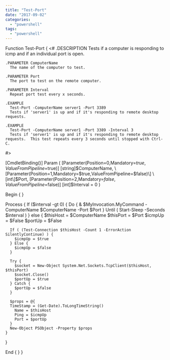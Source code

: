 ```yaml
---
title: "Test-Port"
date: "2017-09-02"
categories: 
  - "powershell"
tags: 
  - "powershell"
---
```


Function Test-Port {
  <#
    .DESCRIPTION
      Tests if a computer is responding to icmp and if an individual port is open.
 
    .PARAMETER ComputerName
      The name of the computer to test.
 
    .PARAMETER Port
      The port to test on the remote computer.
 
    .PARAMETER Interval
      Repeat port test every x seconds.
 
    .EXAMPLE
      Test-Port -ComputerName server1 -Port 3389
      Tests if 'server1' is up and if it's responding to remote desktop requests.
 
    .EXAMPLE
      Test-Port -ComputerName server1 -Port 3389 -Interval 3
      Tests if 'server1' is up and if it's responding to remote desktop requests.  This test repeats every 3 seconds until stopped with Ctrl-C.
  #>
 
  \[CmdletBinding()\]
  Param (
    \[Parameter(Position=0,Mandatory=$true,ValueFromPipeline=$true)\]
    \[string\]$ComputerName,
    \[Parameter(Position=1,Mandatory=$true,ValueFromPipeline=$false)\]
    \[int\]$Port,
    \[Parameter(Position=2,Mandatory=$false,ValueFromPipeline=$false)\]
    \[int\]$Interval = 0
  )
 
  Begin { }
 
  Process {
    If ($interval -gt 0) {
      Do {
        & $MyInvocation.MyCommand -ComputerName $ComputerName -Port $Port
      } Until ( Start-Sleep -Seconds $interval )
    } else {
      $thisHost = $ComputerName
      $thisPort = $Port
      $icmpUp = $False
      $portUp = $False
 
      If ( (Test-Connection $thisHost -Count 1 -ErrorAction SilentlyContinue) ) {
        $icmpUp = $true
      } Else {
        $icmpUp = $false
      }
 
      Try {
        $socket = New-Object System.Net.Sockets.TcpClient($thisHost, $thisPort)
        $socket.Close()
        $portUp = $true
      } Catch {
        $portUp = $false
      }
 
      $props = @{
      TimeStamp = (Get-Date).ToLongTimeString()
        Name = $thisHost
        Ping = $icmpUp
        Port = $portUp
      }
      New-Object PSObject -Property $props
    }
  }
 
  End { }
}
